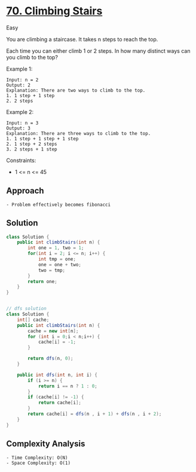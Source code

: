 # [70. Climbing Stairs](https://leetcode.com/problems/climbing-stairs/)
Easy

You are climbing a staircase. It takes n steps to reach the top.

Each time you can either climb 1 or 2 steps. In how many distinct ways can you climb to the top?

 

Example 1:
```
Input: n = 2
Output: 2
Explanation: There are two ways to climb to the top.
1. 1 step + 1 step
2. 2 steps
```
Example 2:
```
Input: n = 3
Output: 3
Explanation: There are three ways to climb to the top.
1. 1 step + 1 step + 1 step
2. 1 step + 2 steps
3. 2 steps + 1 step
 ```

Constraints:

- 1 <= n <= 45

## Approach
```
- Problem effectively becomes fibonacci
```

## Solution
```java
class Solution {
    public int climbStairs(int n) {
        int one = 1, two = 1;
        for(int i = 2; i <= n; i++) {
            int tmp = one;
            one = one + two;
            two = tmp;
        }
        return one;
    }
}


// dfs solution
class Solution {
    int[] cache;
    public int climbStairs(int n) {
        cache = new int[n];
        for (int i = 0;i < n;i++) {
            cache[i] = -1;
        }

        return dfs(n, 0);
    }

    public int dfs(int n, int i) {
        if (i >= n) {
            return i == n ? 1 : 0;
        }
        if (cache[i] != -1) {
            return cache[i];
        }
        return cache[i] = dfs(n , i + 1) + dfs(n , i + 2);
    }
}
```

## Complexity Analysis
```
- Time Complexity: O(N)
- Space Complexity: O(1)
```
